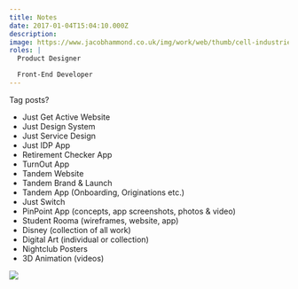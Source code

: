 ```yaml
---
title: Notes
date: 2017-01-04T15:04:10.000Z
description:
image: https://www.jacobhammond.co.uk/img/work/web/thumb/cell-industries.jpg
roles: |
  Product Designer

  Front-End Developer
---
```


Tag posts?

* Just Get Active Website
* Just Design System
* Just Service Design
* Just IDP App
* Retirement Checker App
* TurnOut App
* Tandem Website
* Tandem Brand & Launch
* Tandem App (Onboarding, Originations etc.)
* Just Switch
* PinPoint App (concepts, app screenshots, photos & video)
* Student Rooma (wireframes, website, app)
* Disney (collection of all work)
* Digital Art (individual or collection)
* Nightclub Posters
* 3D Animation (videos)



![](https://www.jacobhammond.co.uk/img/work/web/large/cell-industries.jpg)
